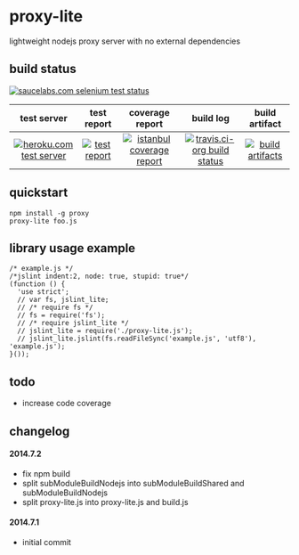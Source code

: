 proxy-lite
==========
lightweight nodejs proxy server with no external dependencies

## build status
[![saucelabs.com selenium test status](https://saucelabs.com/browser-matrix/proxy-kaizhu256.svg)](https://saucelabs.com/u/proxy-kaizhu256)

 test server | test report | coverage report | build log | build artifact
:-----------:|:-----------:|:---------------:|:---------:|:--------------:
[![heroku.com test server](https://d1lpkba4w1baqt.cloudfront.net/heroku-logo-light-88x31.png)](https://node-proxy-heroku.herokuapp.com/test/test.html) | [![test report](https://kaizhu256.github.io/node-proxy-data/build.travis-ci.org/latest.unstable/test-report.badge.svg)](https://kaizhu256.github.io/node-proxy-data/build.travis-ci.org/latest.unstable/test-report.html) | [![istanbul coverage report](https://kaizhu256.github.io/node-proxy-data/build.travis-ci.org/latest.unstable/coverage-report/coverage-report.badge.svg)](https://kaizhu256.github.io/node-proxy-data/build.travis-ci.org/latest.unstable/coverage-report/node-proxy-lite/index.html) | [![travis.ci-org build status](https://api.travis-ci.org/kaizhu256/node-proxy-lite.svg?branch=unstable)](https://travis-ci.org/kaizhu256/node-proxy-lite?branch=unstable) | [![build artifacts](https://kaizhu256.github.io/public/glyphicons_free/glyphicons/png/glyphicons_144_folder_open.png)](https://github.com/kaizhu256/node-proxy-data/tree/gh-pages/build.travis-ci.org/latest.unstable)

## quickstart
```
npm install -g proxy
proxy-lite foo.js
```

## library usage example
```
/* example.js */
/*jslint indent:2, node: true, stupid: true*/
(function () {
  'use strict';
  // var fs, jslint_lite;
  // /* require fs */
  // fs = require('fs');
  // /* require jslint_lite */
  // jslint_lite = require('./proxy-lite.js');
  // jslint_lite.jslint(fs.readFileSync('example.js', 'utf8'), 'example.js');
}());
```

## todo
- increase code coverage

## changelog
#### 2014.7.2
- fix npm build
- split subModuleBuildNodejs into subModuleBuildShared and subModuleBuildNodejs
- split proxy-lite.js into proxy-lite.js and build.js

#### 2014.7.1
- initial commit
